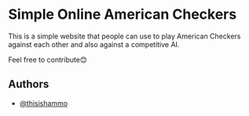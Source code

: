 
# Simple Online American Checkers

This is a simple website that people can use to play American Checkers against each other and also against a competitive AI.

Feel free to contribute😊


## Authors

- [@thisishammo](https://www.github.com/octokatherine)

